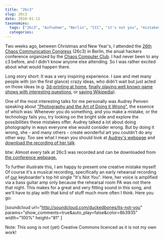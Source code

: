 ```yaml
---
title: "26c3"
slug: 26c3
date: 2010-01-12
taxonomies:
  tags: ["26c3", "Aufnahme", "Berlin", "CCC", "it's not you", "mistakes", "photography", "Sonstiges"]
  categories: 
---
```


<p>Two weeks ago, between Christmas and New Year's, I attended the <a title="26c3.de" href="http://www.26c3.de/">26th Chaos Communication Congress</a> (26c3) in Berlin, the anual hackers conference organized by the <a title="CCC e.V." href="http://www.ccc.dd">Chaos Computer Club</a>. I had never been to any c3 before, and I didn't know anyone else attending. So I was rather excited about what would happen there.

Long story short: It was a very inspiring experience. I saw and met many people with (on the first glance) crazy ideas, who didn't wait but just acted on those ideas (e.g. <a href="http://events.ccc.de/congress/2009/Fahrplan/events/3637.en.html">3d-printing at home</a>, <a href="http://events.ccc.de/congress/2009/Fahrplan/events/3550.en.html">finally playing well known game shows with interesting questions</a>, or <a href="http://scytale.name/blog/2009/11/jedem-seine-wikipedia">saving Wikipedia</a>).

One of the most interesting talks for me personally was Audrey Penven speaking about <a href="http://events.ccc.de/congress/2009/Fahrplan/events/3579.en.html">"Photography and the Art of Doing it Wrong"</a>, the essence of which was: Whenever you do something, and you make a mistake, or the technology fails you, try looking on the bright side and explore the possibilities these mistakes offer. Audrey talked a lot about doing photography in ways everyone else would consider wrong. But by doing it wrong, she - and many others - create wonderful art you couldn't do any other way. Too see what I mean you should look at <a href="http://www.audreypenven.net/">Audrey's webpage</a> and <a href="http://mirror.fem-net.de/CCC/26C3/mp4/26c3-3579-en-photography_and_the_art_of_doing_it_wrong.mp4">download the recording of her talk</a>.

btw: Almost every talk at 26c3 was recorded and can be downloaded from <a href="https://events.ccc.de/congress/2009/wiki/Conference_Recordings">the conference webpage.</a>

To further illustrate this, I am happy to present one creative mistake myself. Of course it's a musical recording, specifically an early rehearsal recording of <a href="http://www.theuplifters.de">our</a> keyboarder's top hit single "It's Not You". Here, her voice is amplified via a bass guitar amp only because the rehearsal room PA was not there that night. This makes for a great and very fitting sound in this song, and we'll have to play with that kind of stuff much more often I think. Here you go:

[soundcloud url="http://soundcloud.com/duckedbones/its-not-you" params="show_comments=true&amp;auto_play=false&amp;color=8b3935" width="100%" height="81" ]

Note: This song is not (yet) Creative Commons licenced as it is not my own work!</p>